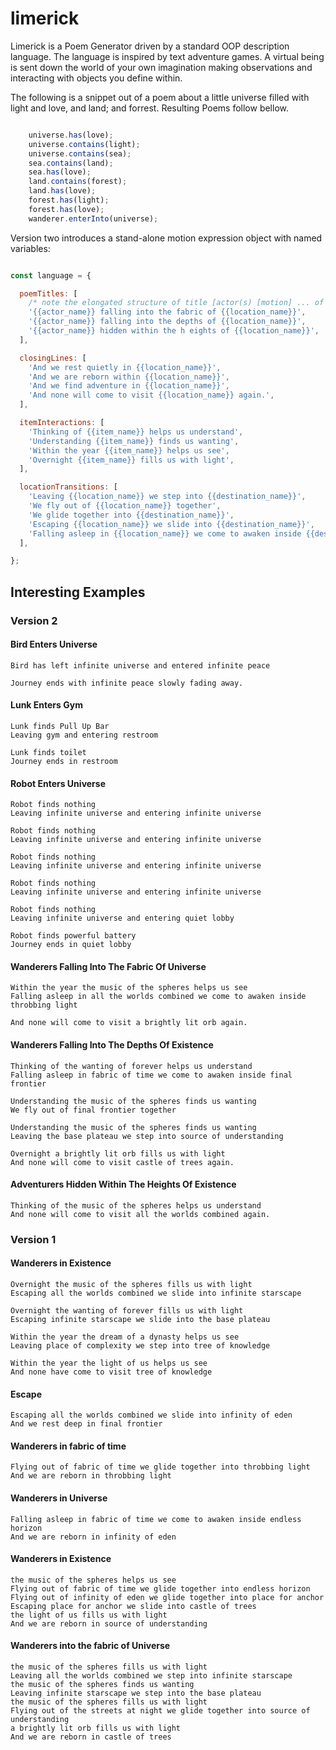 # limerick
Limerick is a Poem Generator driven by a standard OOP description language.
The language is inspired by text adventure games. A virtual being is sent
down the world of your own imagination making observations and interacting
with objects you define within.

The following is a snippet out of a poem about a little universe filled
with light and love, and land; and forrest. Resulting Poems follow bellow.

```JavaScript

    universe.has(love);
    universe.contains(light);
    universe.contains(sea);
    sea.contains(land);
    sea.has(love);
    land.contains(forest);
    land.has(love);
    forest.has(light);
    forest.has(love);
    wanderer.enterInto(universe);

```

Version two introduces a stand-alone motion expression object with named variables:

```JavaScript

const language = {

  poemTitles: [
    /* note the elongated structure of title [actor(s) [motion] ... of [location]] */
    '{{actor_name}} falling into the fabric of {{location_name}}',
    '{{actor_name}} falling into the depths of {{location_name}}',
    '{{actor_name}} hidden within the h eights of {{location_name}}',
  ],

  closingLines: [
    'And we rest quietly in {{location_name}}',
    'And we are reborn within {{location_name}}',
    'And we find adventure in {{location_name}}',
    'And none will come to visit {{location_name}} again.',
  ],

  itemInteractions: [
    'Thinking of {{item_name}} helps us understand',
    'Understanding {{item_name}} finds us wanting',
    'Within the year {{item_name}} helps us see',
    'Overnight {{item_name}} fills us with light',
  ],

  locationTransitions: [
    'Leaving {{location_name}} we step into {{destination_name}}',
    'We fly out of {{location_name}} together',
    'We glide together into {{destination_name}}',
    'Escaping {{location_name}} we slide into {{destination_name}}',
    'Falling asleep in {{location_name}} we come to awaken inside {{destination_name}}',
  ],

};

```

## Interesting Examples

### Version 2

#### Bird Enters Universe

    Bird has left infinite universe and entered infinite peace

    Journey ends with infinite peace slowly fading away.

#### Lunk Enters Gym

    Lunk finds Pull Up Bar
    Leaving gym and entering restroom

    Lunk finds toilet
    Journey ends in restroom

#### Robot Enters Universe

    Robot finds nothing
    Leaving infinite universe and entering infinite universe

    Robot finds nothing
    Leaving infinite universe and entering infinite universe

    Robot finds nothing
    Leaving infinite universe and entering infinite universe

    Robot finds nothing
    Leaving infinite universe and entering infinite universe

    Robot finds nothing
    Leaving infinite universe and entering quiet lobby

    Robot finds powerful battery
    Journey ends in quiet lobby

#### Wanderers Falling Into The Fabric Of Universe

    Within the year the music of the spheres helps us see
    Falling asleep in all the worlds combined we come to awaken inside throbbing light

    And none will come to visit a brightly lit orb again.

#### Wanderers Falling Into The Depths Of Existence

    Thinking of the wanting of forever helps us understand
    Falling asleep in fabric of time we come to awaken inside final frontier

    Understanding the music of the spheres finds us wanting
    We fly out of final frontier together

    Understanding the music of the spheres finds us wanting
    Leaving the base plateau we step into source of understanding

    Overnight a brightly lit orb fills us with light
    And none will come to visit castle of trees again.

#### Adventurers Hidden Within The Heights Of Existence

    Thinking of the music of the spheres helps us understand
    And none will come to visit all the worlds combined again.

### Version 1

#### Wanderers in Existence

    Overnight the music of the spheres fills us with light
    Escaping all the worlds combined we slide into infinite starscape

    Overnight the wanting of forever fills us with light
    Escaping infinite starscape we slide into the base plateau

    Within the year the dream of a dynasty helps us see
    Leaving place of complexity we step into tree of knowledge

    Within the year the light of us helps us see
    And none have come to visit tree of knowledge

#### Escape

    Escaping all the worlds combined we slide into infinity of eden
    And we rest deep in final frontier

#### Wanderers in fabric of time

    Flying out of fabric of time we glide together into throbbing light
    And we are reborn in throbbing light

#### Wanderers in Universe

    Falling asleep in fabric of time we come to awaken inside endless horizon
    And we are reborn in infinity of eden

#### Wanderers in Existence

    the music of the spheres helps us see
    Flying out of fabric of time we glide together into endless horizon
    Flying out of infinity of eden we glide together into place for anchor
    Escaping place for anchor we slide into castle of trees
    the light of us fills us with light
    And we are reborn in source of understanding

#### Wanderers into the fabric of Universe

    the music of the spheres fills us with light
    Leaving all the worlds combined we step into infinite starscape
    the music of the spheres finds us wanting
    Leaving infinite starscape we step into the base plateau
    the music of the spheres fills us with light
    Flying out of the streets at night we glide together into source of understanding
    a brightly lit orb fills us with light
    And we are reborn in castle of trees

